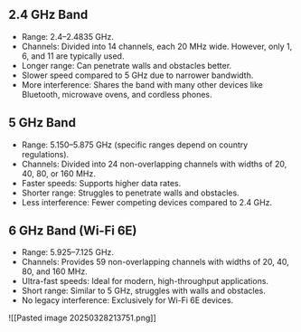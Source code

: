 ## 2.4 GHz Band

- Range: 2.4–2.4835 GHz.
- Channels: Divided into 14 channels, each 20 MHz wide. However, only 1, 6, and 11 are typically used.
- Longer range: Can penetrate walls and obstacles better.
- Slower speed compared to 5 GHz due to narrower bandwidth.
- More interference: Shares the band with many other devices like Bluetooth, microwave ovens, and cordless phones.

## 5 GHz Band

- Range: 5.150–5.875 GHz (specific ranges depend on country regulations).
- Channels: Divided into 24 non-overlapping channels with widths of 20, 40, 80, or 160 MHz.
- Faster speeds: Supports higher data rates.
- Shorter range: Struggles to penetrate walls and obstacles.
- Less interference: Fewer competing devices compared to 2.4 GHz.

## 6 GHz Band (Wi-Fi 6E)

- Range: 5.925–7.125 GHz.
- Channels: Provides 59 non-overlapping channels with widths of 20, 40, 80, and 160 MHz.
- Ultra-fast speeds: Ideal for modern, high-throughput applications.
- Short range: Similar to 5 GHz, struggles with walls and obstacles.
- No legacy interference: Exclusively for Wi-Fi 6E devices.

![[Pasted image 20250328213751.png]]